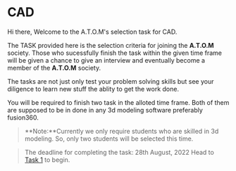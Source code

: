 # CAD

Hi there, Welcome to the A.T.O.M's selection task for CAD. 

The TASK provided here is the selection criteria for joining the **A.T.O.M** society. Those who sucessfully finish the task within the given time frame will be given a chance to give an interview and eventually become a member of the **A.T.O.M** society.

The tasks are not just only test your problem solving skills but see your diligence to learn new stuff the ablity to get the work done.

You will be required to finish two task in the alloted time frame. Both of them are supposed to be in done in any 3d modeling software preferably fusion360.


> **Note:**Currently we only require students who are skilled in 3d modeling. So, only two students will be selected this time.


> The deadline for completing the task: 28th August, 2022
Head to [Task 1](./task1.md) to begin.
